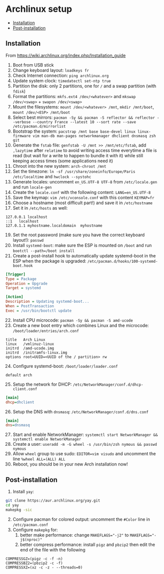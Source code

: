 # Archlinux setup

<!-- toc -->

- [Installation](#installation)
- [Post-installation](#post-installation)

<!-- tocstop -->

## Installation

From <https://wiki.archlinux.org/index.php/Installation_guide>

1. Boot from USB stick
2. Change keyboard layout: `loadkeys fr`
3. Check Internet connection: `ping archlinux.org`
4. Update system clock: `timedatectl set-ntp true`
5. Partition the disk: only 2 partitions, one for `/` and a swap partition (with `fdisk`)
6. Format the partitions: `mkfs.ext4 /dev/<whatever>` and `mkswap /dev/<swap>` + `swapon /dev/<swap>`
7. Mount the filesystems: `mount /dev/<whatever> /mnt`, `mkdir /mnt/boot`, `mount /dev/<ESP> /mnt/boot`
8. Select best mirrors: `pacman -Sy && pacman -S reflector && reflector --verbose --country France --latest 10 --sort rate --save /etc/pacman.d/mirrorlist`
9. Bootstrap the system: `pacstrap /mnt base base-devel linux linux-firmware vim man-db man-pages networkmanager dhclient dnsmasq zsh git`
10. Generate the `fstab` file: `genfstab -U /mnt >> /mnt/etc/fstab`, add `,lazytime` after `relatime` to avoid writing access time everytime a file is read (but wait for a write to happen to bundle it with it) while still keeping access times (some applications need it)
11. Chroot into the new system: `arch-chroot /mnt`
12. Set the timezone: `ln -sf /usr/share/zoneinfo/Europe/Paris /etc/localtime` and `hwclock --systohc`
13. Generate locales: uncomment `en_US.UTF-8 UTF-8` from `/etc/locale.gen` and run `locale-gen`
14. Create the `locale.conf` with the following content: `LANG=en_US.UTF-8`
15. Save the keymap: `vim /etc/vconsole.conf` with this content `KEYMAP=fr`
16. Choose a hostname (most difficult part!) and save it in `/etc/hostname`
17. Set it in `/etc/hosts` as well:
```
127.0.0.1 localhost
::1   localhost
127.0.1.1 myhostname.localdomain  myhostname
```
19. Set the root password (make sure you have the correct keyboard layout!): `passwd`
20. Install `systemd-boot`: make sure the ESP is mounted on `/boot` and run `bootctl --path=/boot install`
21. Create a post-install hook to automatically update systemd-boot in the ESP when the package is upgraded: `/etc/pacman.d/hooks/100-systemd-boot.hook`
```ini
[Trigger]
Type = Package
Operation = Upgrade
Target = systemd

[Action]
Description = Updating systemd-boot...
When = PostTransaction
Exec = /usr/bin/bootctl update
```
22. Install CPU microcode: `pacman -Sy && pacman -S amd-ucode`
23. Create a new boot entry which combines Linux and the microcode: `/boot/loader/entries/arch.conf`
```
title   Arch Linux
linux   /vmlinuz-linux
initrd  /amd-ucode.img
initrd  /initramfs-linux.img
options root=UUID=<UUID of the / partition> rw
```
24. Configure systemd-boot: `/boot/loader/loader.conf`
```
default arch
```
25. Setup the network for DHCP: `/etc/NetworkManager/conf.d/dhcp-client.conf`
```ini
[main]
dhcp=dhclient
```
26. Setup the DNS with `dnsmasq`: `/etc/NetworkManager/conf.d/dns.conf`
```ini
[main]
dns=dnsmasq
```
27. Start and enable NetworkManager: `systemctl start NetworkManager && systemctl enable NetworkManager`
28. Create a user: `useradd -m -G wheel -s /usr/bin/zsh nymous && passwd nymous`
29. Allow `wheel` group to use sudo: `EDITOR=vim visudo` and uncomment the line `%wheel ALL=(ALL) ALL`
30. Reboot, you should be in your new Arch installation now!

## Post-installation

1. Install `yay`:
```sh
git clone https://aur.archlinux.org/yay.git
cd yay
makepkg -sic
```
2. Configure pacman for colored output: uncomment the `#Color` line in `/etc/pacman.conf`
3. Configure `makepkg` for:
   1. better make performance: change `MAKEFLAGS="-j2"` to `MAKEFLAGS="-j$(nproc)"`
   2. better compress performance: install `pigz` and `pbzip2` then edit the end of the file with the following
```shell
COMPRESSGZ=(pigz -c -f -n)
COMPRESSBZ2=(pbzip2 -c -f)
COMPRESSXZ=(xz -c -z - --threads=0)
```
